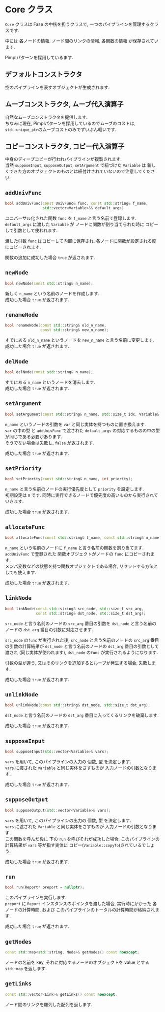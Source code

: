 
# Core クラス

`Core` クラスは Fase の中核を担うクラスで, 一つのパイプラインを管理するクラスです.

中には 各ノードの情報, ノード間のリンクの情報, 各関数の情報 が保存されています.

Pimplパターンを採用しているます.

## デフォルトコンストラクタ

空のパイプラインを表すオブジェクトが生成されます.

## ムーブコンストラクタ, ムーブ代入演算子

自然なムーブコンストラクタを提供します.  
ちなみに現在, Pimplパターンを採用しているのでムーブのコストは,
`std::unique_ptr`のムーブコストのみでずいぶん軽いです.

## コピーコンストラクタ, コピー代入演算子

中身のディープコピーが行われパイプラインが複製されます.  
当然 `supposeInput`, `supposeOutput`, `setArgument` で紐づけた `Variable` は
新しくできた方のオブジェクトのものとは紐付けされていないので注意してください.

## `addUnivFunc`

```c++
bool addUnivFunc(const UnivFunc& func, const std::string& f_name,
                 std::vector<Variable>&& default_args)
```

ユニバーサル化された関数 `func` を `f_name` と言う名前で登録します.  
`default_args` に渡した `Variable` が ノードに関数が割り当てられた時に
コピーして引数として使われます.

渡した引数 `func` はコピーして内部に保存され,
各ノードに関数が設定される度にコピーされます.

関数の追加に成功した場合 `true` が返されます.

## `newNode`

```c++
bool newNode(const std::string& n_name);
```

新しく `n_name` という名前のノードを作成します.  
成功した場合 `true` が返されます.

## `renameNode`

```c++
bool renameNode(const std::string& old_n_name,
                const std::string& new_n_name);
```

すでにある `old_n_name` というノードを `new_n_name` と言う名前に変更します.  
成功した場合 `true` が返されます.

## `delNode`

```c++
bool delNode(const std::string& n_name);
```

すでにある `n_name` というノードを消去します.  
成功した場合 `true` が返されます.

## `setArgument`

```c++
bool setArgument(const std::string& n_name, std::size_t idx, Variable& var);
```

`n_name` というノードの引数を `var` と同じ実体を持つものに置き換えます.  
`var` の中の型 と `addUnivFunc` で渡された `default_args` の対応するものの中の型
が同じである必要があります.  
そうでない場合は失敗し, `false` が返されます.

成功した場合 `true` が返されます.

## `setPriority`

```c++
bool setPriority(const std::string& n_name, int priority);
```

`n_name` と言う名前のノードの実行優先度として `priority` を設定します.  
初期設定は `0` です. 同時に実行できるノードで優先度の高いものから実行されていきます.

成功した場合 `true` が返されます.

## `allocateFunc`

```c++
bool allocateFunc(const std::string& f_name, const std::string& n_name);
```

`n_name` という名前のノードに `f_name` と言う名前の関数を割り当てます.  
`addUnivFunc` で登録された 関数オブジェクトがノードの `func` にコピーされます.  
メンバ変数などの状態を持つ関数オブジェクトである場合, リセットする方法としても使えます.

成功した場合 `true` が返されます.

## `linkNode`

```c++
bool linkNode(const std::string& src_node, std::size_t src_arg,
              const std::string& dst_node, std::size_t dst_arg);
```

`src_node` と言う名前のノードの `src_arg` 番目の引数を
`dst_node` と言う名前のノードの `dst_arg` 番目の引数に対応させます.

`src_node` の`func` が実行された後,
`src_node` と言う名前のノードの `src_arg` 番目の引数の計算結果が
`dst_node` と言う名前のノードの `dst_arg` 番目の引数として渡され
(同じ実体が使われます), `dst_node` の`func` が実行されるようになります.

引数の型が違う, 又はそのリンクを追加するとループが発生する場合, 失敗します.

成功した場合 `true` が返されます.

## `unlinkNode`

```c++
bool unlinkNode(const std::string& dst_node, std::size_t dst_arg);
```

`dst_node` と言う名前のノードの `dst_arg` 番目に入ってくるリンクを破棄します.

成功した場合 `true` が返されます.

## `supposeInput`

```c++
bool supposeInput(std::vector<Variable>& vars);
```

`vars` を用いて, このパイプラインの入力の 個数, 型 を決定します.  
`vars` に渡された `Variable` と同じ実体をさすものが 入力ノードの引数となります.

成功した場合 `true` が返されます.


## `supposeOutput`

```c++
bool supposeOutput(std::vector<Variable>& vars);
```

`vars` を用いて, このパイプラインの出力の 個数, 型 を決定します.  
`vars` に渡された `Variable` と同じ実体をさすものが 入力ノードの引数となります.  
この関数を呼んだ後に 下の `run` を呼びそれが成功した場合,
このパイプラインの計算結果が `vars` 等が指す実体に
コピー(`Variable::copyTo`)されているでしょう.

成功した場合 `true` が返されます.

## `run`

```c++
bool run(Report* preport = nullptr);
```

このパイプラインを実行します.  
`preport` に `Report` インスタンスのポインタを渡した場合,
実行時にかかった 各ノードの計算時間, および
このパイプラインのトータルの計算時間が格納されます.

成功した場合 `true` が返されます.

## `getNodes`

```c++
const std::map<std::string, Node>& getNodes() const noexcept;
```

ノードの名前を key, それに対応するノードのオブジェクトを value とする  
`std::map` を返します.

## `getLinks`

```c++
const std::vector<Link>& getLinks() const noexcept;
```

ノード間のリンクを羅列した配列を返します.

